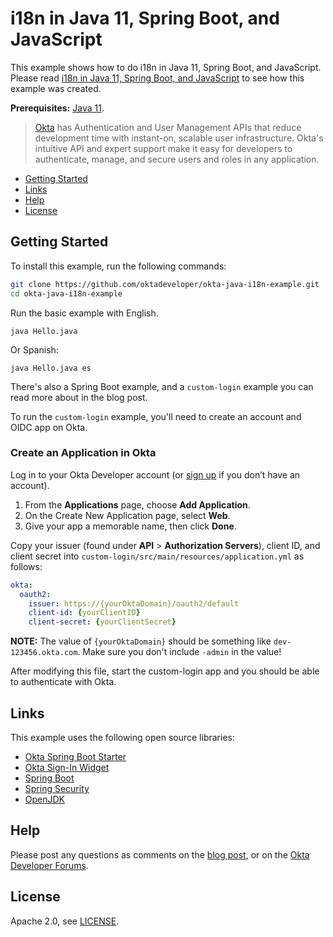 # i18n in Java 11, Spring Boot, and JavaScript

This example shows how to do i18n in Java 11, Spring Boot, and JavaScript. Please read [i18n in Java 11, Spring Boot, and JavaScript](https://developer.okta.com/blog/2019/02/25/java-i18n-internationalization-localization) to see how this example was created.

**Prerequisites:** [Java 11](https://adoptopenjdk.net/).

> [Okta](https://developer.okta.com/) has Authentication and User Management APIs that reduce development time with instant-on, scalable user infrastructure. Okta's intuitive API and expert support make it easy for developers to authenticate, manage, and secure users and roles in any application.

* [Getting Started](#getting-started)
* [Links](#links)
* [Help](#help)
* [License](#license)

## Getting Started

To install this example, run the following commands:

```bash
git clone https://github.com/oktadeveloper/okta-java-i18n-example.git
cd okta-java-i18n-example
```

Run the basic example with English.

```shell
java Hello.java
```

Or Spanish:

```shell
java Hello.java es
```

There's also a Spring Boot example, and a `custom-login` example you can read more about in the blog post.

To run the `custom-login` example, you'll need to create an account and OIDC app on Okta.

### Create an Application in Okta

Log in to your Okta Developer account (or [sign up](https://developer.okta.com/signup-now/) if you don’t have an account).

1. From the **Applications** page, choose **Add Application**.
2. On the Create New Application page, select **Web**.
3. Give your app a memorable name, then click **Done**.

Copy your issuer (found under **API** > **Authorization Servers**), client ID, and client secret into `custom-login/src/main/resources/application.yml` as follows:

```yaml
okta:
  oauth2:
    issuer: https://{yourOktaDomain}/oauth2/default
    client-id: {yourClientID}
    client-secret: {yourClientSecret}
```

**NOTE:** The value of `{yourOktaDomain}` should be something like `dev-123456.okta.com`. Make sure you don't include `-admin` in the value!

After modifying this file, start the custom-login app and you should be able to authenticate with Okta.

## Links

This example uses the following open source libraries:

* [Okta Spring Boot Starter](https://github.com/okta/okta-spring-boot) 
* [Okta Sign-In Widget](https://developer.okta.com/code/javascript/okta_sign-in_widget)
* [Spring Boot](https://spring.io/projects/spring-boot)
* [Spring Security](https://spring.io/projects/spring-security)
* [OpenJDK](https://openjdk.java.net/)

## Help

Please post any questions as comments on the [blog post](https://developer.okta.com/blog/2019/02/25/java-i18n-internationalization-localization), or on the [Okta Developer Forums](https://devforum.okta.com/).

## License

Apache 2.0, see [LICENSE](LICENSE).
